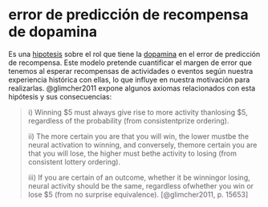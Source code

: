 # error de predicción de recompensa de dopamina

Es una [hipotesis](hipotesis.md) sobre el rol que tiene la [dopamina](dopamina.md) en el error de predicción de recompensa. Este modelo pretende cuantificar el margen de error que tenemos al esperar recompensas de actividades o eventos según nuestra experiencia histórica con ellas, lo que influye en nuestra motivación para realizarlas. @glimcher2011 expone algunos axiomas relacionados con esta hipótesis y sus consecuencias:

 >
 > i)  Winning $5 must always give rise to more activity thanlosing $5, regardless of the probability (from consistentprize ordering).
 >
 > ii) The more certain you are that you will win, the lower mustbe the neural activation to winning, and conversely, themore certain you are that you will lose, the higher must bethe activity to losing (from consistent lottery ordering).
 >
 > iii) If you are certain of an outcome, whether it be winningor losing, neural activity should be the same, regardless ofwhether you win or lose $5 (from no surprise equivalence). [@glimcher2011, p. 15653]

